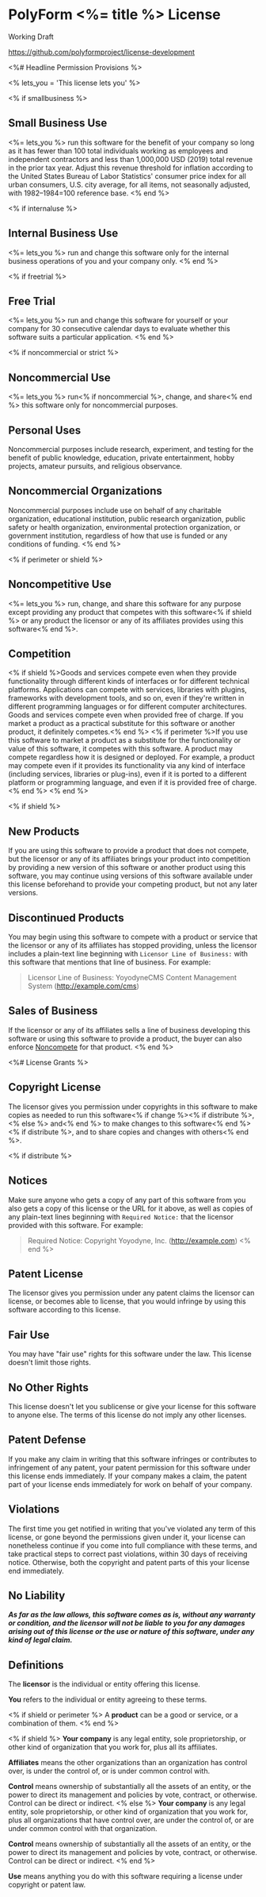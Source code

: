 # PolyForm <%= title %> License

Working Draft

<https://github.com/polyformproject/license-development>

<%# Headline Permission Provisions %>

<% lets_you = 'This license lets you' %>

<% if smallbusiness %>
## Small Business Use

<%= lets_you %> run this software for the benefit of your company so long as it has fewer than 100 total individuals working as employees and independent contractors and less than 1,000,000 USD (2019) total revenue in the prior tax year.  Adjust this revenue threshold for inflation according to the United States Bureau of Labor Statistics' consumer price index for all urban consumers, U.S. city average, for all items, not seasonally adjusted, with 1982–1984=100 reference base.
<% end %>

<% if internaluse %>
## Internal Business Use

<%= lets_you %> run and change this software only for the internal business operations of you and your company only.
<% end %>

<% if freetrial %>
## Free Trial

<%= lets_you %> run and change this software for yourself or your company for 30 consecutive calendar days to evaluate whether this software suits a particular application.
<% end %>

<% if noncommercial or strict %>
## Noncommercial Use

<%= lets_you %> run<% if noncommercial %>, change, and share<% end %> this software only for noncommercial purposes.

## Personal Uses

Noncommercial purposes include research, experiment, and testing for the benefit of public knowledge, education, private entertainment, hobby projects, amateur pursuits, and religious observance.

## Noncommercial Organizations

Noncommercial purposes include use on behalf of any charitable organization, educational institution, public research organization, public safety or health organization, environmental protection organization, or government institution, regardless of how that use is funded or any conditions of funding.
<% end %>

<% if perimeter or shield %>
## Noncompetitive Use

<%= lets_you %> run, change, and share this software for any purpose except providing any product that competes with this software<% if shield %> or any product the licensor or any of its affiliates provides using this software<% end %>.

## Competition

<% if shield %>Goods and services compete even when they provide functionality through different kinds of interfaces or for different technical platforms.  Applications can compete with services, libraries with plugins, frameworks with development tools, and so on, even if they're written in different programming languages or for different computer architectures.  Goods and services compete even when provided free of charge.  If you market a product as a practical substitute for this software or another product, it definitely competes.<% end %>
<% if perimeter %>If you use this software to market a product as a substitute for the functionality or value of this software, it competes with this software.  A product may compete regardless how it is designed or deployed.  For example, a product may compete even if it provides its functionality via any kind of interface (including services, libraries or plug-ins), even if it is ported to a different platform or programming language, and even if it is provided free of charge.<% end %>
<% end %>

<% if shield %>
## New Products

If you are using this software to provide a product that does not compete, but the licensor or any of its affiliates brings your product into competition by providing a new version of this software or another product using this software, you may continue using versions of this software available under this license beforehand to provide your competing product, but not any later versions.

## Discontinued Products

You may begin using this software to compete with a product or service that the licensor or any of its affiliates has stopped providing, unless the licensor includes a plain-text line beginning with `Licensor Line of Business:` with this software that mentions that line of business.  For example:

> Licensor Line of Business: YoyodyneCMS Content Management System (http://example.com/cms)

## Sales of Business

If the licensor or any of its affiliates sells a line of business developing this software or using this software to provide a product, the buyer can also enforce [Noncompete](#noncompete) for that product.
<% end %>

<%# License Grants %>

## Copyright License

The licensor gives you permission under copyrights in this software to make copies as needed to run this software<% if change %><% if distribute %>, <% else %> and<% end %> to make changes to this software<% end %><% if distribute %>, and to share copies and changes with others<% end %>.

<% if distribute %>
## Notices

Make sure anyone who gets a copy of any part of this software from you also gets a copy of this license or the URL for it above, as well as copies of any plain-text lines beginning with `Required Notice:` that the licensor provided with this software.  For example:

> Required Notice: Copyright Yoyodyne, Inc. (http://example.com)
<% end %>

## Patent License

The licensor gives you permission under any patent claims the licensor can license, or becomes able to license, that you would infringe by using this software according to this license.

## Fair Use

You may have "fair use" rights for this software under the law.  This license doesn't limit those rights.

## No Other Rights

This license doesn't let you sublicense or give your license for this software to anyone else.  The terms of this license do not imply any other licenses.

## Patent Defense

If you make any claim in writing that this software infringes or contributes to infringement of any patent, your patent permission for this software under this license ends immediately.  If your company makes a claim, the patent part of your license ends immediately for work on behalf of your company.

## Violations

The first time you get notified in writing that you've violated any term of this license, or gone beyond the permissions given under it, your license can nonetheless continue if you come into full compliance with these terms, and take practical steps to correct past violations, within 30 days of receiving notice.  Otherwise, both the copyright and patent parts of this your license end immediately.

## No Liability

***As far as the law allows, this software comes as is, without any warranty or condition, and the licensor will not be liable to you for any damages arising out of this license or the use or nature of this software, under any kind of legal claim.***

## Definitions

The **licensor** is the individual or entity offering this license.

**You** refers to the individual or entity agreeing to these terms.

<% if shield or perimeter %>
A **product** can be a good or service, or a combination of them.
<% end %>

<% if shield %>
**Your company** is any legal entity, sole proprietorship, or other kind of organization that you work for, plus all its affiliates.

**Affiliates** means the other organizations than an organization has control over, is under the control of, or is under common control with.

**Control** means ownership of substantially all the assets of an entity, or the power to direct its management and policies by vote, contract, or otherwise.  Control can be direct or indirect.
<% else %>
**Your company** is any legal entity, sole proprietorship, or other kind of organization that you work for, plus all organizations that have control over, are under the control of, or are under common control with that organization.

**Control** means ownership of substantially all the assets of an entity, or the power to direct its management and policies by vote, contract, or otherwise.  Control can be direct or indirect.
<% end %>

**Use** means anything you do with this software requiring a license under copyright or patent law.
